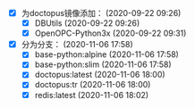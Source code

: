   - [X] 为doctopus镜像添加： (2020-09-22 09:26)
    - [X] DBUtils (2020-09-22 09:26)
    - [X] OpenOPC-Python3x (2020-09-22 09:31)
  - [X] 分为分支： (2020-11-06 17:58)
    - [X] base-python:alpine (2020-11-06 17:58)
    - [X] base-python:slim (2020-11-06 17:58)
    - [X] doctopus:latest (2020-11-06 18:00)
    - [X] doctopus:tr (2020-11-06 18:00)
    - [X] redis:latest (2020-11-06 18:02)
